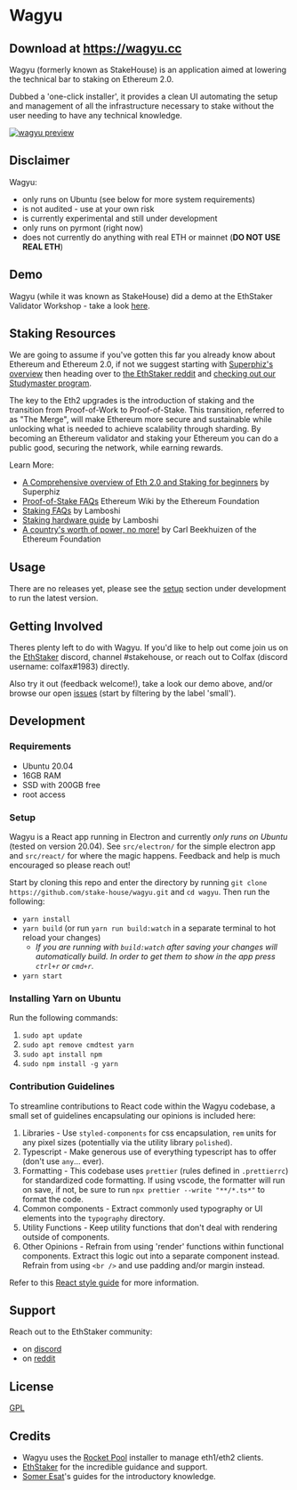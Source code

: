 # Wagyu

## Download at https://wagyu.cc

Wagyu (formerly known as StakeHouse) is an application aimed at lowering the technical bar to staking on Ethereum 2.0.


Dubbed a 'one-click installer', it provides a clean UI automating the setup and management of all the infrastructure necessary to stake without the user needing to have any technical knowledge.

[![wagyu preview](https://img.youtube.com/vi/-KKeZwI8EII/0.jpg)](https://www.youtube.com/watch?v=-KKeZwI8EII&ab_channel=ColfaxSelby)

## Disclaimer
Wagyu:
 - only runs on Ubuntu (see below for more system requirements)
 - is not audited - use at your own risk
 - is currently experimental and still under development
 - only runs on pyrmont (right now)
 - does not currently do anything with real ETH or mainnet (__DO NOT USE REAL ETH__)

## Demo
Wagyu (while it was known as StakeHouse) did a demo at the EthStaker Validator Workshop - take a look [here](https://youtu.be/cxP9gwapXJ0).

## Staking Resources
We are going to assume if you've gotten this far you already know about Ethereum and Ethereum 2.0, if not we suggest starting with [Superphiz's overview](https://www.youtube.com/watch?v=tpkpW031RCI) then heading over to [the EthStaker reddit](https://www.reddit.com/r/ethstaker/comments/jjdxvw/welcome_to_rethstaker_the_home_for_ethereum/) and [checking out our Studymaster program](https://www.reddit.com/r/ethstaker/wiki/studymaster). 

The key to the Eth2 upgrades is the introduction of staking and the transition from Proof-of-Work to Proof-of-Stake. This transition, referred to as "The Merge", will make Ethereum more secure and sustainable while unlocking what is needed to achieve scalability through sharding. By becoming an Ethereum validator and staking your Ethereum you can do a public good, securing the network, while earning rewards. 

Learn More: 

- [A Comprehensive overview of Eth 2.0 and Staking for beginners](https://www.youtube.com/watch?v=tpkpW031RCI)  by Superphiz
- [Proof-of-Stake FAQs](https://eth.wiki/en/concepts/proof-of-stake-faqs) Ethereum Wiki by the Ethereum Foundation
- [Staking FAQs](https://www.reddit.com/r/ethstaker/comments/ju61pf/ethstaker_faq/) by Lamboshi
- [Staking hardware guide](https://ethstaker.cc/a-comprehensive-look-at-hardware-for-staking-by-u-lamboshinakaghini/) by Lamboshi
- [A country's worth of power, no more!](https://blog.ethereum.org/2021/05/18/country-power-no-more/) by Carl Beekhuizen of the Ethereum Foundation

## Usage
There are no releases yet, please see the [setup](#setup) section under development to run the latest version.

## Getting Involved
Theres plenty left to do with Wagyu.  If you'd like to help out come join us on the [EthStaker](http://invite.gg/ethstaker) discord, channel #stakehouse, or reach out to Colfax (discord username: colfax#1983) directly.


Also try it out (feedback welcome!), take a look our demo above, and/or browse our open [issues](https://github.com/stake-house/wagyu/issues) (start by filtering by the label 'small').

## Development
### Requirements
 - Ubuntu 20.04
 - 16GB RAM
 - SSD with 200GB free
 - root access

### Setup
Wagyu is a React app running in Electron and currently *only runs on Ubuntu* (tested on version 20.04).  See `src/electron/` for the simple electron app and `src/react/` for where the magic happens.  Feedback and help is much encouraged so please reach out!

Start by cloning this repo and enter the directory by running `git clone https://github.com/stake-house/wagyu.git` and `cd wagyu`.  Then run the following:
 - `yarn install`
 - `yarn build` (or run `yarn run build:watch` in a separate terminal to hot reload your changes)
   - _If you are running with `build:watch` after saving your changes will automatically build.  In order to get them to show in the app press `ctrl+r` or `cmd+r`._
 - `yarn start`

### Installing Yarn on Ubuntu
Run the following commands:

1) `sudo apt update`
2) `sudo apt remove cmdtest yarn`
3) `sudo apt install npm`
4) `sudo npm install -g yarn`  

### Contribution Guidelines
To streamline contributions to React code within the Wagyu codebase, a small set of guidelines encapsulating our opinions is included here: 
1) Libraries - Use `styled-components` for css encapsulation, `rem` units for any pixel sizes (potentially via the utility library `polished`).
2) Typescript - Make generous use of everything typescript has to offer (don't use `any`... ever).
3) Formatting - This codebase uses `prettier` (rules defined in `.prettierrc`) for standardized code formatting. If using vscode, the formatter will run on save, if not, be sure to run `npx prettier --write "**/*.ts*"` to format the code.
4) Common components - Extract commonly used typography or UI elements into the `typography` directory.
5) Utility Functions - Keep utility functions that don't deal with rendering outside of components.
6) Other Opinions - Refrain from using 'render' functions within functional components. Extract this logic out into a separate component instead. Refrain from using `<br />` and use padding and/or margin instead.

Refer to this [React style guide](https://alexkondov.com/tao-of-react/) for more information.


## Support
Reach out to the EthStaker community:
 - on [discord](https://invite.gg/ethstaker)
 - on [reddit](https://www.reddit.com/r/ethstaker/)

## License
[GPL](LICENSE)

## Credits
 - Wagyu uses the [Rocket Pool](https://www.rocketpool.net/) installer to manage eth1/eth2 clients.
 - [EthStaker](https://www.reddit.com/r/ethstaker/) for the incredible guidance and support.
 - [Somer Esat](https://someresat.medium.com/)'s guides for the introductory knowledge.
